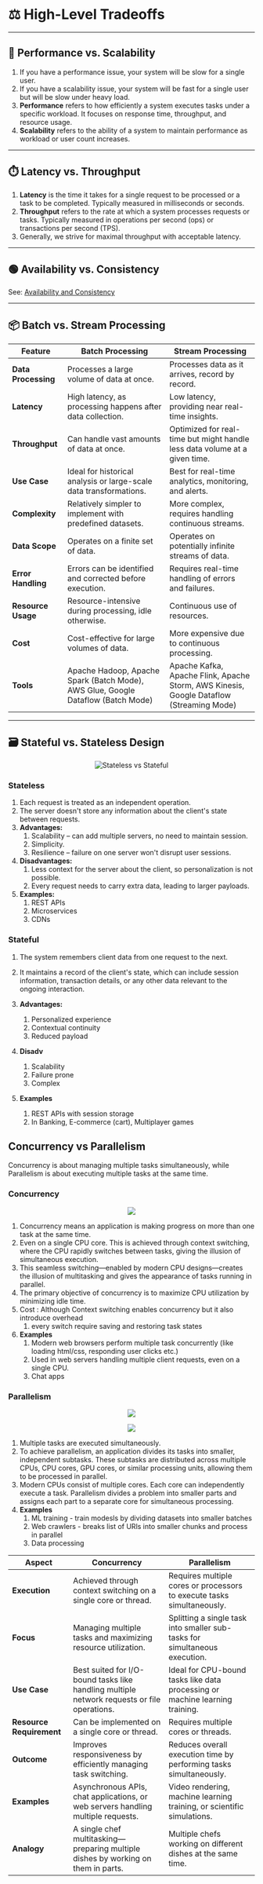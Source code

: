 # ⚖️ High-Level Tradeoffs

---

## 🚀 Performance vs. Scalability

1. If you have a performance issue, your system will be slow for a single user.
2. If you have a scalability issue, your system will be fast for a single user but will be slow under heavy load.
3. **Performance** refers to how efficiently a system executes tasks under a specific workload. It focuses on response time, throughput, and resource usage.
4. **Scalability** refers to the ability of a system to maintain performance as workload or user count increases.

---

## ⏱️ Latency vs. Throughput

1. **Latency** is the time it takes for a single request to be processed or a task to be completed. Typically measured in milliseconds or seconds.
2. **Throughput** refers to the rate at which a system processes requests or tasks. Typically measured in operations per second (ops) or transactions per second (TPS).
3. Generally, we strive for maximal throughput with acceptable latency.

---

## 🟢 Availability vs. Consistency

See: [Availability and Consistency](Availability-Consistency.md)

---

## 📦 Batch vs. Stream Processing

| Feature             | Batch Processing                                                                 | Stream Processing                                                                       |
| ------------------- | -------------------------------------------------------------------------------- | --------------------------------------------------------------------------------------- |
| **Data Processing** | Processes a large volume of data at once.                                        | Processes data as it arrives, record by record.                                         |
| **Latency**         | High latency, as processing happens after data collection.                       | Low latency, providing near real-time insights.                                         |
| **Throughput**      | Can handle vast amounts of data at once.                                         | Optimized for real-time but might handle less data volume at a given time.              |
| **Use Case**        | Ideal for historical analysis or large-scale data transformations.               | Best for real-time analytics, monitoring, and alerts.                                   |
| **Complexity**      | Relatively simpler to implement with predefined datasets.                        | More complex, requires handling continuous streams.                                     |
| **Data Scope**      | Operates on a finite set of data.                                                | Operates on potentially infinite streams of data.                                       |
| **Error Handling**  | Errors can be identified and corrected before execution.                         | Requires real-time handling of errors and failures.                                     |
| **Resource Usage**  | Resource-intensive during processing, idle otherwise.                            | Continuous use of resources.                                                            |
| **Cost**            | Cost-effective for large volumes of data.                                        | More expensive due to continuous processing.                                            |
| **Tools**           | Apache Hadoop, Apache Spark (Batch Mode), AWS Glue, Google Dataflow (Batch Mode) | Apache Kafka, Apache Flink, Apache Storm, AWS Kinesis, Google Dataflow (Streaming Mode) |

---

## 🗃️ Stateful vs. Stateless Design

<p align="center">
   <img src="/img/hld/stateless-vs-full.png" alt="Stateless vs Stateful" />
</p>

### Stateless

1. Each request is treated as an independent operation.
2. The server doesn't store any information about the client's state between requests.
3. **Advantages:**
   1. Scalability – can add multiple servers, no need to maintain session.
   2. Simplicity.
   3. Resilience – failure on one server won't disrupt user sessions.
4. **Disadvantages:**
   1. Less context for the server about the client, so personalization is not possible.
   2. Every request needs to carry extra data, leading to larger payloads.
5. **Examples:**
   1. REST APIs
   2. Microservices
   3. CDNs

### Stateful

1. The system remembers client data from one request to the next.
2. It maintains a record of the client's state, which can include session information, transaction details, or any other data relevant to the ongoing interaction.
3. **Advantages:**

   1. Personalized experience
   2. Contextual continuity
   3. Reduced payload

4. **Disadv**

   1. Scalability
   2. Failure prone
   3. Complex

5. **Examples**

   1. REST APIs with session storage
   2. In Banking, E-commerce (cart), Multiplayer games

## Concurrency vs Parallelism

Concurrency is about managing multiple tasks simultaneously, while Parallelism is about executing multiple tasks at the same time.

### Concurrency

<p align="center">
   <img src="/img/hld/concurrency.png" />
</p>

1. Concurrency means an application is making progress on more than one task at the same time.
2. Even on a single CPU core. This is achieved through context switching, where the CPU rapidly switches between tasks, giving the illusion of simultaneous execution.
3. This seamless switching—enabled by modern CPU designs—creates the illusion of multitasking and gives the appearance of tasks running in parallel.
4. The primary objective of concurrency is to maximize CPU utilization by minimizing idle time.
5. Cost : Although Context switching enables concurrency but it also introduce overhead
   1. every switch require saving and restoring task states
6. **Examples**
   1. Modern web browsers perform multiple task concurrently (like loading html/css, responding user clicks etc.)
   2. Used in web servers handling multiple client requests, even on a single CPU.
   3. Chat apps

### Parallelism

<p align="center">
   <img src="/img/hld/parallelism.png" />
</p>
<p align="center">
   <img src="/img/hld/parallelism2.png" />
</p>

1. Multiple tasks are executed simultaneously.
2. To achieve parallelism, an application divides its tasks into smaller, independent subtasks. These subtasks are distributed across multiple CPUs, CPU cores, GPU cores, or similar processing units, allowing them to be processed in parallel.
3. Modern CPUs consist of multiple cores. Each core can independently execute a task. Parallelism divides a problem into smaller parts and assigns each part to a separate core for simultaneous processing.
4. **Examples**
   1. ML training - train modesls by dividing datasets into smaller batches
   2. Web crawlers - breaks list of URls into smaller chunks and process in parallel
   3. Data processing

| **Aspect**               | **Concurrency**                                                                             | **Parallelism**                                                              |
| ------------------------ | ------------------------------------------------------------------------------------------- | ---------------------------------------------------------------------------- |
| **Execution**            | Achieved through context switching on a single core or thread.                              | Requires multiple cores or processors to execute tasks simultaneously.       |
| **Focus**                | Managing multiple tasks and maximizing resource utilization.                                | Splitting a single task into smaller sub-tasks for simultaneous execution.   |
| **Use Case**             | Best suited for I/O-bound tasks like handling multiple network requests or file operations. | Ideal for CPU-bound tasks like data processing or machine learning training. |
| **Resource Requirement** | Can be implemented on a single core or thread.                                              | Requires multiple cores or threads.                                          |
| **Outcome**              | Improves responsiveness by efficiently managing task switching.                             | Reduces overall execution time by performing tasks simultaneously.           |
| **Examples**             | Asynchronous APIs, chat applications, or web servers handling multiple requests.            | Video rendering, machine learning training, or scientific simulations.       |
| **Analogy**              | A single chef multitasking—preparing multiple dishes by working on them in parts.           | Multiple chefs working on different dishes at the same time.                 |
